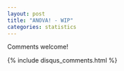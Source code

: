 ```yaml
---
layout: post
title: "ANOVA! - WIP"
categories: statistics
---
```



Comments welcome!

{% include disqus_comments.html %}
